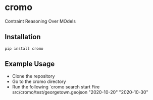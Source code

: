 # cromo
Contraint Reasoning Over MOdels

Installation
------------
`pip install cromo`

Example Usage
-------------
* Clone the repository
* Go to the cromo directory
* Run the following
`cromo search start Fire src/cromo/test/georgetown.geojson "2020-10-20" "2020-10-30"
